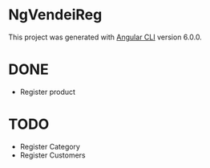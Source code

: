 # NgVendeiReg

This project was generated with [Angular CLI](https://github.com/angular/angular-cli) version 6.0.0.

# DONE
* Register product

# TODO
* Register Category
* Register Customers
